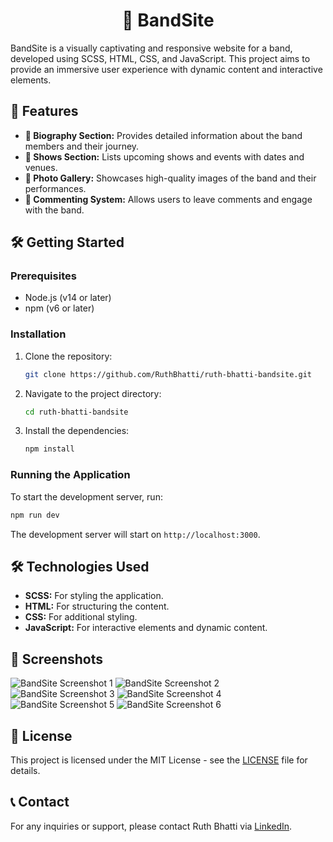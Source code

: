 <div align="center">
  <h1>🎸 BandSite</h1>
</div>

BandSite is a visually captivating and responsive website for a band, developed using SCSS, HTML, CSS, and JavaScript. This project aims to provide an immersive user experience with dynamic content and interactive elements.

## 🚀 Features

- **👤 Biography Section:** Provides detailed information about the band members and their journey.
- **🎤 Shows Section:** Lists upcoming shows and events with dates and venues.
- **📸 Photo Gallery:** Showcases high-quality images of the band and their performances.
- **💬 Commenting System:** Allows users to leave comments and engage with the band.

## 🛠️ Getting Started

### Prerequisites

- Node.js (v14 or later)
- npm (v6 or later)

### Installation

1. Clone the repository:
   ```bash
   git clone https://github.com/RuthBhatti/ruth-bhatti-bandsite.git
   ```
2. Navigate to the project directory:
   ```bash
   cd ruth-bhatti-bandsite
   ```
3. Install the dependencies:
   ```bash
   npm install
   ```

### Running the Application

To start the development server, run:
```bash
npm run dev
```
The development server will start on `http://localhost:3000`.

## 🛠️ Technologies Used

- **SCSS:** For styling the application.
- **HTML:** For structuring the content.
- **CSS:** For additional styling.
- **JavaScript:** For interactive elements and dynamic content.

## 📸 Screenshots

![BandSite Screenshot 1](path/to/bandSiteImage1)
![BandSite Screenshot 2](path/to/bandSiteImage2)
![BandSite Screenshot 3](path/to/bandSiteImage3)
![BandSite Screenshot 4](path/to/bandSiteImage4)
![BandSite Screenshot 5](path/to/bandSiteImage5)
![BandSite Screenshot 6](path/to/bandSiteImage6)

## 📜 License

This project is licensed under the MIT License - see the [LICENSE](LICENSE) file for details.

## 📞 Contact

For any inquiries or support, please contact Ruth Bhatti via [LinkedIn](https://www.linkedin.com/in/ruth-bhatti/).
